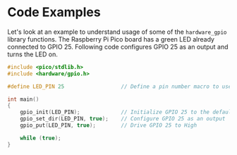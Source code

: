 # Code Examples
Let's look at an example to understand usage of some of the `hardware_gpio` library functions. The Raspberry Pi Pico board has a green LED already connected to GPIO 25. Following code configures GPIO 25 as an output and turns the LED on.
```c++
#include <pico/stdlib.h>
#include <hardware/gpio.h>

#define LED_PIN 25                  // Define a pin number macro to use it throughout the code

int main()
{
    gpio_init(LED_PIN);             // Initialize GPIO 25 to the default state
    gpio_set_dir(LED_PIN, true);    // Configure GPIO 25 as an output
    gpio_put(LED_PIN, true);        // Drive GPIO 25 to High

    while (true);
}
```